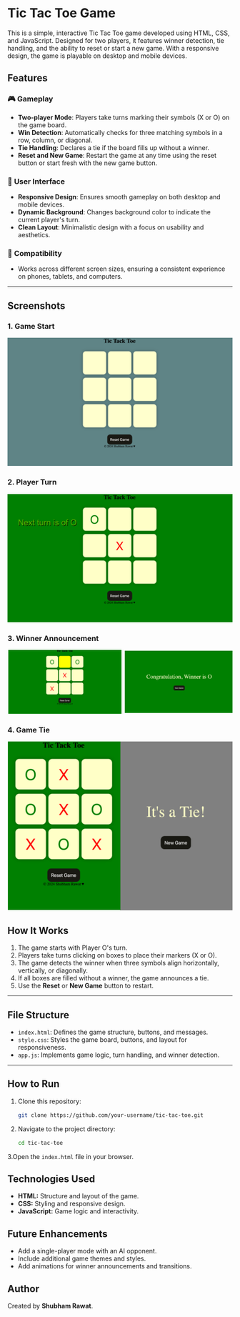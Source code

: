 # Tic Tac Toe Game  

This is a simple, interactive Tic Tac Toe game developed using HTML, CSS, and JavaScript. Designed for two players, it features winner detection, tie handling, and the ability to reset or start a new game. With a responsive design, the game is playable on desktop and mobile devices.

## Features  
### 🎮 **Gameplay**  
- **Two-player Mode**: Players take turns marking their symbols (X or O) on the game board.  
- **Win Detection**: Automatically checks for three matching symbols in a row, column, or diagonal.  
- **Tie Handling**: Declares a tie if the board fills up without a winner.  
- **Reset and New Game**: Restart the game at any time using the reset button or start fresh with the new game button.  

### 🌟 **User Interface**  
- **Responsive Design**: Ensures smooth gameplay on both desktop and mobile devices.  
- **Dynamic Background**: Changes background color to indicate the current player's turn.  
- **Clean Layout**: Minimalistic design with a focus on usability and aesthetics.  

### 📱 **Compatibility**  
- Works across different screen sizes, ensuring a consistent experience on phones, tablets, and computers.  

---

## Screenshots  
### 1. **Game Start**  
![Game Start](./screenshots/game_start.png)  

### 2. **Player Turn**  
![Player Turn](./screenshots/player_turn.png)  

### 3. **Winner Announcement**  
![Winner Announcement](./screenshots/winner_announcement.png)  

### 4. **Game Tie**  
![Game Tie](./screenshots/game_tie.png)  


## How It Works  
1. The game starts with Player O's turn.  
2. Players take turns clicking on boxes to place their markers (X or O).  
3. The game detects the winner when three symbols align horizontally, vertically, or diagonally.  
4. If all boxes are filled without a winner, the game announces a tie.  
5. Use the **Reset** or **New Game** button to restart.  

---

## File Structure  
- `index.html`: Defines the game structure, buttons, and messages.  
- `style.css`: Styles the game board, buttons, and layout for responsiveness.  
- `app.js`: Implements game logic, turn handling, and winner detection.  

---

## How to Run  
1. Clone this repository:  
   ```bash
   git clone https://github.com/your-username/tic-tac-toe.git
2. Navigate to the project directory:  
   ```bash
   cd tic-tac-toe
3.Open the `index.html` file in your browser.
<h2>Technologies Used</h2>
<ul>
  <li><strong>HTML:</strong> Structure and layout of the game.</li>
  <li><strong>CSS:</strong> Styling and responsive design.</li>
  <li><strong>JavaScript:</strong> Game logic and interactivity.</li>
</ul>

<h2>Future Enhancements</h2>
<ul>
  <li>Add a single-player mode with an AI opponent.</li>
  <li>Include additional game themes and styles.</li>
  <li>Add animations for winner announcements and transitions.</li>
</ul>

<h2>Author</h2>
<p>Created by <strong>Shubham Rawat</strong>.</p>

